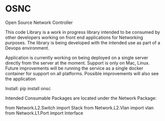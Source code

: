# OSNC
Open Source Network Controller

This code Library is a work in progress library intended to be consumed by other developers working on 
front end applications for Networking purposes. The library is being developed with the intended use as 
part of a Devops environment. 

Application is currently working on being deployed on a single server directly from the server at the moment. 
Support is only on Mac, Linux. 
Future improvements will be running the service as a single docker container for support on all platforms. 
Possible improvements will also see the application 

Install:
pip install onsc

Intended Consumable Packages are located under the Network Package:

from Network.L2.Switch import Stack
from Network.L2.Vlan import vlan
from Network.L1.Port import Interface
